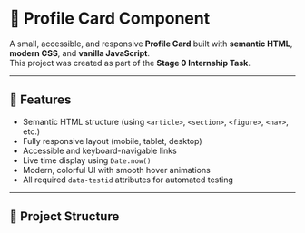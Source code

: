 # 🌟 Profile Card Component

A small, accessible, and responsive **Profile Card** built with **semantic HTML**, **modern CSS**, and **vanilla JavaScript**.  
This project was created as part of the **Stage 0 Internship Task**.

---

## 🧩 Features
- Semantic HTML structure (using `<article>`, `<section>`, `<figure>`, `<nav>`, etc.)
- Fully responsive layout (mobile, tablet, desktop)
- Accessible and keyboard-navigable links
- Live time display using `Date.now()`
- Modern, colorful UI with smooth hover animations
- All required `data-testid` attributes for automated testing

---

## 📁 Project Structure
